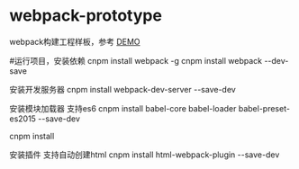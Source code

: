 # webpack-prototype
webpack构建工程样板，参考 [DEMO](https://webpack.js.org/concepts/)

#运行项目，安装依赖
cnpm install webpack -g 
cnpm install webpack --dev-save

安装开发服务器
cnpm install webpack-dev-server --save-dev

安装模块加载器
支持es6
cnpm install babel-core babel-loader babel-preset-es2015 --save-dev

cnpm install 

安装插件
支持自动创建html
cnpm install html-webpack-plugin --save-dev